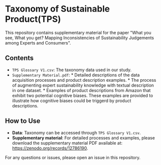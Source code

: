# Taxonomy of Sustainable Product(TPS)

This repository contains supplementary material for the paper "What you see, What you get? Mapping Inconsistencies of Sustainability
Judgements among Experts and Consumers".

## Contents

- `TPS Glossary V1.csv`: The taxonomy data used in our study.
- `Supplementary Material.pdf`:
       * Detailed descriptions of the data acquisition processes and product description examples.
       * The process of augmenting expert sustainability knowledge with textual description in one dataset.
       * Examples of product descriptions from Amazon that exhibit two potential cognitive biases. These examples are provided to illustrate how cognitive biases could be triggerd by product descriptions.

## How to Use

- **Data**: Taxonomy can be accessed through `TPS Glossary V1.csv`.
- **Supplementary material**: For detailed processes and examples, please download the supplementary material PDF available at: https://zenodo.org/records/12786190.


For any questions or issues, please open an issue in this repository.
